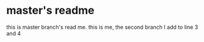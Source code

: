 # master's readme
this is master branch's read me.
this is me, the second branch
I add to line 3 and 4
